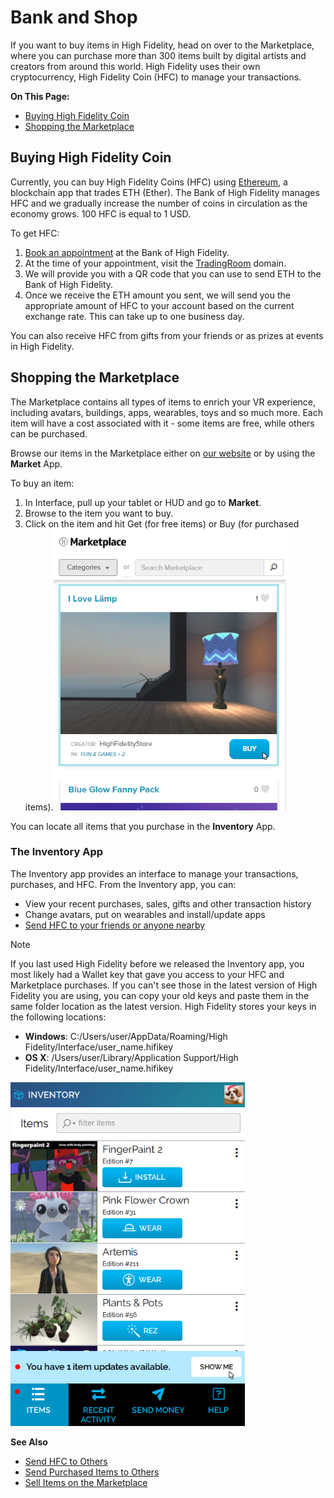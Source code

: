 # Bank and Shop

If you want to buy items in High Fidelity, head on over to the Marketplace, where you can purchase more than 300 items built by digital artists and creators from around this world. High Fidelity uses their own cryptocurrency, High Fidelity Coin (HFC) to manage your transactions. 

**On This Page:**
* [Buying High Fidelity Coin](#buying-high-fidelity-coin)
* [Shopping the Marketplace](#shopping-the-marketplace)

## Buying High Fidelity Coin

Currently, you can buy High Fidelity Coins (HFC) using [Ethereum](https://www.ethereum.org/), a blockchain app that trades ETH (Ether). The Bank of High Fidelity manages HFC and we gradually increase the number of coins in circulation as the economy grows. 100 HFC is equal to 1 USD.

To get HFC: 
1. [Book an appointment](https://meetings.hubspot.com/highfidelity/high-fidelity-bank-appointment) at the Bank of High Fidelity.
2. At the time of your appointment, visit the [TradingRoom](https://hifi.place/TradingRoom) domain.
3. We will provide you with a QR code that you can use to send ETH to the Bank of High Fidelity. 
4. Once we receive the ETH amount you sent, we will send you the appropriate amount of HFC to your account based on the current exchange rate. This can take up to one business day. 

You can also receive HFC from gifts from your friends or as prizes at events in High Fidelity.

## Shopping the Marketplace

The Marketplace contains all types of items to enrich your VR experience, including avatars, buildings, apps, wearables, toys and so much more. Each item will have a cost associated with it - some items are free, while others can be purchased. 

Browse our items in the Marketplace either on [our website](https://highfidelity.com/marketplace) or by using the **Market** App. 

To buy an item: 
1. In Interface, pull up your tablet or HUD and go to **Market**.
2. Browse to the item you want to buy.
3. Click on the item and hit Get (for free items) or Buy (for purchased items).![](_images/buy-item.png)

You can locate all items that you purchase in the **Inventory** App. 

### The Inventory App

The Inventory app provides an interface to manage your transactions, purchases, and HFC. From the Inventory app, you can: 

* View your recent purchases, sales, gifts and other transaction history
* Change avatars, put on wearables and install/update apps
* [Send HFC to your friends or anyone nearby](socialize#send-hfc-to-others)

<div class="admonition note">
    <p class="admonition-title">Note</p>
    <p>If you last used High Fidelity before we released the Inventory app, you most likely had a Wallet key that gave you access to your HFC and Marketplace purchases. If you can't see those in the latest version of High Fidelity you are using, you can copy your old keys and paste them in the same folder location as the latest version. High Fidelity stores your keys in the following locations:
    	<ul>
    		<li><strong>Windows</strong>: C:/Users/user/AppData/Roaming/High Fidelity/Interface/user_name.hifikey</li>
    		<li><strong>OS X</strong>: /Users/user/Library/Application Support/High Fidelity/Interface/user_name.hifikey</li> </p>
</div>


![](_images/inventory-app.png)

**See Also**
+ [Send HFC to Others](socialize#send-hfc-to-others)
+ [Send Purchased Items to Others](socialize#send-purchased-items-to-others)
+ [Sell Items on the Marketplace](../sell)